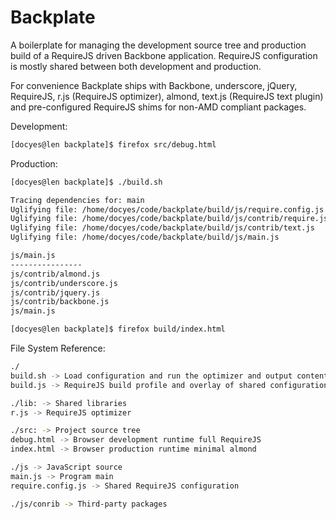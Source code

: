 Backplate
===========

A boilerplate for managing the development source tree and production build of a RequireJS driven Backbone application.
RequireJS configuration is mostly shared between both development and production. 

For convenience Backplate ships with Backbone, underscore, jQuery, RequireJS, r.js (RequireJS optimizer), almond, text.js (RequireJS text plugin) 
and pre-configured RequireJS shims for non-AMD compliant packages.

Development:
```sh
[docyes@len backplate]$ firefox src/debug.html
```

Production:
```sh
[docyes@len backplate]$ ./build.sh 

Tracing dependencies for: main
Uglifying file: /home/docyes/code/backplate/build/js/require.config.js
Uglifying file: /home/docyes/code/backplate/build/js/contrib/require.js
Uglifying file: /home/docyes/code/backplate/build/js/contrib/text.js
Uglifying file: /home/docyes/code/backplate/build/js/main.js

js/main.js
----------------
js/contrib/almond.js
js/contrib/underscore.js
js/contrib/jquery.js
js/contrib/backbone.js
js/main.js

[docyes@len backplate]$ firefox build/index.html
```

File System Reference:
```sh
./
build.sh -> Load configuration and run the optimizer and output contents to ./build
build.js -> RequireJS build profile and overlay of shared configuration

./lib: -> Shared libraries 
r.js -> RequireJS optimizer

./src: -> Project source tree
debug.html -> Browser development runtime full RequireJS
index.html -> Browser production runtime minimal almond

./js -> JavaScript source
main.js -> Program main
require.config.js -> Shared RequireJS configuration

./js/conrib -> Third-party packages
```



